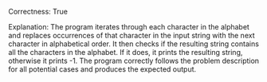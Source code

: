 Correctness: True

Explanation: The program iterates through each character in the alphabet and replaces occurrences of that character in the input string with the next character in alphabetical order. It then checks if the resulting string contains all the characters in the alphabet. If it does, it prints the resulting string, otherwise it prints -1. The program correctly follows the problem description for all potential cases and produces the expected output.